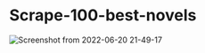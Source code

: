# Scrape-100-best-novels

![Screenshot from 2022-06-20 21-49-17](https://user-images.githubusercontent.com/40750581/174669310-ed41a3db-186f-41ba-b2e6-9cbeb460adf3.png)
